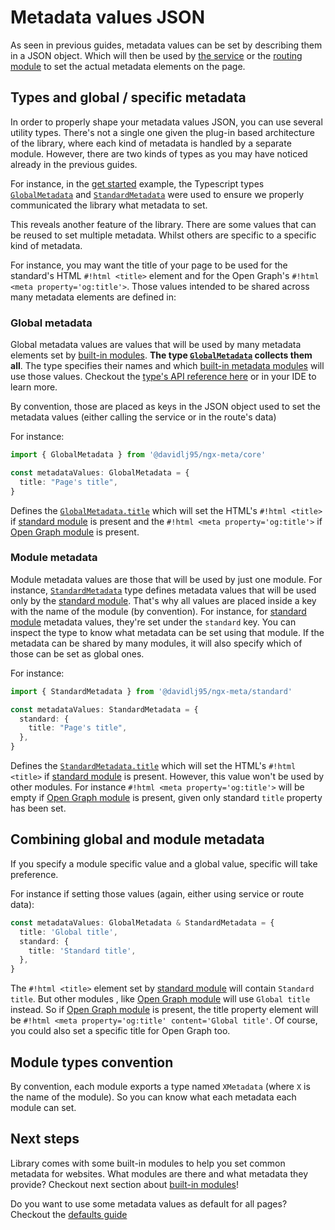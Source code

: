 # Metadata values JSON

As seen in previous guides, metadata values can be set by describing them in a JSON object. Which will then be used by [the service](set-metadata-using-service.md) or the [routing module](set-metadata-using-routing.md) to set the actual metadata elements on the page.

## Types and global / specific metadata

In order to properly shape your metadata values JSON, you can use several utility types. There's not a single one given the plug-in based architecture of the library, where each kind of metadata is handled by a separate module. However, there are two kinds of types as you may have noticed already in the previous guides.

For instance, in the [get started](../get-started.md) example, the Typescript types [`GlobalMetadata`](../api/ngx-meta.globalmetadata.md) and [`StandardMetadata`](../api/ngx-meta.standardmetadata.md) were used to ensure we properly communicated the library what metadata to set.

This reveals another feature of the library. There are some values that can be reused to set multiple metadata. Whilst others are specific to a specific kind of metadata.

For instance, you may want the title of your page to be used for the standard's HTML `#!html <title>` element and for the Open Graph's `#!html <meta property='og:title'>`. Those values intended to be shared across many metadata elements are defined in:

### Global metadata

Global metadata values are values that will be used by many metadata elements set by [built-in modules](../built-in-modules/index.md). **The type [`GlobalMetadata`](../api/ngx-meta.globalmetadata.md) collects them all**. The type specifies their names and which [built-in metadata modules](../built-in-modules/index.md) will use those values. Checkout the [type's API reference here](../api/ngx-meta.globalmetadata.md) or in your IDE to learn more.

By convention, those are placed as keys in the JSON object used to set the metadata values (either calling the service or in the route's data)

For instance:

```typescript
import { GlobalMetadata } from '@davidlj95/ngx-meta/core'

const metadataValues: GlobalMetadata = {
  title: "Page's title",
}
```

Defines the [`GlobalMetadata.title`](../api/ngx-meta.globalmetadata.title.md) which will set the HTML's `#!html <title>` if [standard module](../built-in-modules/standard.md) is present and the `#!html <meta property='og:title'>` if [Open Graph module](../built-in-modules/open-graph.md) is present.

### Module metadata

Module metadata values are those that will be used by just one module. For instance, [`StandardMetadata`](../api/ngx-meta.standardmetadata.md) type defines metadata values that will be used only by the [standard module](../built-in-modules/standard.md). That's why all values are placed inside a key with the name of the module (by convention). For instance, for [standard module](../built-in-modules/standard.md) metadata values, they're set under the `standard` key. You can inspect the type to know what metadata can be set using that module. If the metadata can be shared by many modules, it will also specify which of those can be set as global ones.

For instance:

```typescript
import { StandardMetadata } from '@davidlj95/ngx-meta/standard'

const metadataValues: StandardMetadata = {
  standard: {
    title: "Page's title",
  },
}
```

Defines the [`StandardMetadata.title`](../api/ngx-meta.standard.title.md) which will set the HTML's `#!html <title>` if [standard module](../built-in-modules/standard.md) is present. However, this value won't be used by other modules. For instance `#!html <meta property='og:title'>` will be empty if [Open Graph module](../built-in-modules/open-graph.md) is present, given only standard `title` property has been set.

## Combining global and module metadata

If you specify a module specific value and a global value, specific will take preference.

For instance if setting those values (again, either using service or route data):

```typescript
const metadataValues: GlobalMetadata & StandardMetadata = {
  title: 'Global title',
  standard: {
    title: 'Standard title',
  },
}
```

The `#!html <title>` element set by [standard module](../built-in-modules/standard.md) will contain `Standard title`. But other modules , like [Open Graph module](../built-in-modules/open-graph.md) will use `Global title` instead. So if [Open Graph module](../built-in-modules/open-graph.md) is present, the title property element will be `#!html <meta property='og:title' content='Global title'`. Of course, you could also set a specific title for Open Graph too.

## Module types convention

By convention, each module exports a type named `XMetadata` (where `X` is the name of the module). So you can know what each metadata each module can set.

## Next steps

Library comes with some built-in modules to help you set common metadata for websites. What modules are there and what metadata they provide? Checkout next section about [built-in modules](../built-in-modules/index.md)!

Do you want to use some metadata values as default for all pages? Checkout the [defaults guide](./defaults.md)
